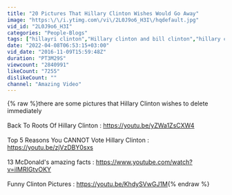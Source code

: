 ```yaml
---
title: "20 Pictures That Hillary Clinton Wishes Would Go Away"
image: "https:\/\/i.ytimg.com\/vi\/2L0J9o6_H3I\/hqdefault.jpg"
vid_id: "2L0J9o6_H3I"
categories: "People-Blogs"
tags: ["hillayri clinton","Hillary clinton and bill clinton","hillary clinton catch"]
date: "2022-04-08T06:53:15+03:00"
vid_date: "2016-11-09T15:59:48Z"
duration: "PT3M29S"
viewcount: "2840991"
likeCount: "7255"
dislikeCount: ""
channel: "Amazing Video"
---
```

{% raw %}there are some pictures that Hillary Clinton wishes to delete immediately<br /><br />Back To Roots Of Hillary Clinton : <a rel="nofollow" target="blank" href="https://youtu.be/yZWa1ZsCXW4">https://youtu.be/yZWa1ZsCXW4</a><br /><br />Top 5 Reasons You CANNOT Vote Hillary Clinton : <a rel="nofollow" target="blank" href="https://youtu.be/zjVzDBY0sxs">https://youtu.be/zjVzDBY0sxs</a><br /><br />13 McDonald's amazing facts : <a rel="nofollow" target="blank" href="https://www.youtube.com/watch?v=ilMRIGtvOKY">https://www.youtube.com/watch?v=ilMRIGtvOKY</a><br /><br />Funny Clinton Pictures : <a rel="nofollow" target="blank" href="https://youtu.be/KhdySVwGJ1M">https://youtu.be/KhdySVwGJ1M</a>{% endraw %}
